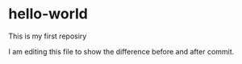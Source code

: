 # hello-world
This is my first reposiry

I am editing this file to show the difference before and after commit.

